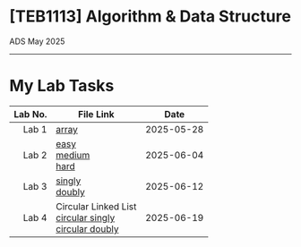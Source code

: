 # [TEB1113] Algorithm & Data Structure
ADS May 2025
___
# My Lab Tasks

| Lab No. |File Link                                                                  | Date       |
|--------:|---------------------------------------------------------------------------|------------|
| Lab 1   |[array](./L1/lab1.cpp)                                                     | 2025-05-28 |
| Lab 2   |[easy](./L2/easy.cpp)<br>[medium](./L2/medium.cpp)<br>[hard](./L2/hard.cpp)| 2025-06-04 |
| Lab 3   |[singly](./L3/singly.cpp)<br>[doubly](./L3/doubly.cpp)                     | 2025-06-12 |
| Lab 4   |Circular Linked List<br>[circular singly](./L4/circular_singly.cpp)<br>[circular doubly](./L4/circular_doubly.cpp)  |2025-06-19  |
            
